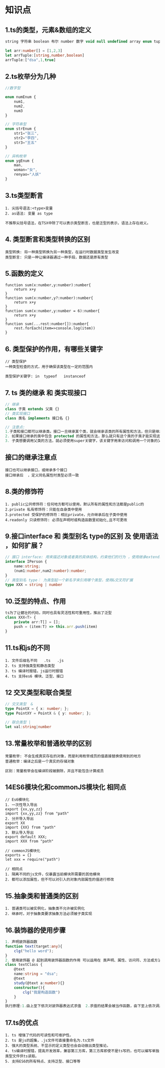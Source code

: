 # 知识点

## 1.ts的类型，元素&数组的定义

```typescript
string 字符串 boolean 布尔 number 数字 void null undefined array enum tuple any Never
    
let arr:number[] = [1,2,3]
let arrTuple:[string,number,boolean]
arrTuple:["dsa",1,true]
```

## 2.ts枚举分为几种

```typescript
//数字型

enum numEnum {
    num1,
    num2,
    num3
}

// 字符串型
enum strEnum {
    str1="张三",
    str2="李四",
    str3="王五"
}

// 异构枚举
enum ygEnum {
    man,
    woman="女",
    renyao="人妖"
}


```

## 3.ts类型断言

```
1. 尖括号语法:<type>变量
2. as语法: 变量 as type

不推荐尖括号语法，在TSX中除了可以表示类型断言，也是泛型的表示，语法上存在歧义。
```

## 4. 类型断言和类型转换的区别

```
类型转换: 将一种类型转换为另一种类型，在运行时数据类型发生改变
类型断言: 只是一种让编译器通过一种手段，数据还是原有类型
```

## 5.函数的定义

```
function sum(x:number,y:number):number{
	return x+y
}
function sum(x:number,y?:number):number{
	return x+y
}
function sum(x:number,y:number = 6):number{
	return x+y
}
function sum(...rest:number[]):number{
	rest.forEach(item=>console.log(item))
}
```

## 6. 类型保护的作用，有哪些关键字

```
// 类型保护
一种类型检查的方式，用于确保该类型在一定的范围内

类型保护关键字: in  typeof   instanceof
```

## 7. ts 类的继承 和 类实现接口

```typescript
// 继承
class 子类 extends 父类 {}
// 类实现接口
class 类名 implements 接口名 {}

// 注意点:
1.子类和接口都可以继承类。接口一旦继承某个类，就会继承该类的所有属性和方法，但只是继承了属性和方法的声明，不会继承实现。
2. 如果接口继承的类中包含 protected 的属性和方法，那么就只有这个类的子类才能实现这个接口。
3. 子类想要调用父类的方法，就必须使用super关键字，该关键字用来访问和调用一个对象的父对象上的函数。
```

## 接口的继承注意点

```
接口也可以继承接口，或继承多个接口
接口继承后  ，定义同名属性时类型必须一致
```



## 8.类的修饰符

```
1. public公共修饰符：任何地方都可以使用，默认所有的属性和方法都是public的
2.private 私有修饰符：只能在自身类中使用
3.protected 受保护的修饰符：相比private，允许继承后在子类中使用
4.readonly 只读修饰符: 必须在声明时或构造函数里初始化,且不可更改
```

## 9.接口interface 和 类型别名 type的区别 及 使用语法 ，如何扩展？



```typescript
// 接口 interface: 用来描述对象或者类的具体结构，约束他们的行为 ，使用继承extends扩展
interface IPerson {
    name:string;
    (num1:number,num2:number):number;
}
// 类型别名 type： 为类型起一个新名字来引用哪个类型，使用&交叉符扩展
type XXX = string | number


```

## 10.泛型的特点、作用

```typescript
ts为了让健壮的代码，同时也具有灵活性和可重用性，推出了泛型
class XXX<T> {
    private arr:T[] = [];
    push = (item:T) => this.arr.push(item)
}
```

## 11.ts和js的不同

```
1. 文件后缀名不同   .ts   .js
2. ts 支持强类型和静态类型
3. ts 编译时报错，js运行时报错
4. ts 支持es6 模块、泛型、接口
```

## 12 交叉类型和联合类型

```typescript
// 交叉类型  &
type PointX = { x: number; };
type PointXY = PointX & { y: number; };

// 联合类型 |
let val:string|number

```



## 13.常量枚举和普通枚举的区别

```
常量枚举: 不会生成真实存在的对象，而是利用枚举成员的值直接替换使用到的地方
普通枚举：编译之后是一个真实的存储对象

区别：常量枚举会在编译阶段被删除，并且不能包含计算成员
```

## 14ES6模块化和commonJS模块化 相同点

```
// Es6模块化
1. 一次性导入导出
export {xx,yy,zz}
import {xx,yy,zz} from "path"
2. 分开导入导出
export XX
import {XX} from "path"
3. 默认导入导出
export default XXX;
import XXX from "path"

// commonJS模块化
exports = {}
let xxx = require("path")

// 相同点
1. 隔离不同的js文件，仅暴露当前模块所需要的其他模块
2. 都可以添加属性，但不可以对引入的对象内部属性的值进行修改
```

## 15.抽象类和普通类的区别

```
1. 普通类可以被实例化，抽象类不允许被实例化
2. 继承时，对于抽象类要求抽象方法必须被子类实现
```



## 16.装饰器的使用步骤

```typescript
1. 声明装饰器函数
function text(target:any){
    clg("hello word");
}
2. 使用装饰器 @ 起到调用装饰器函数的作用 可以运用在 类声明、属性、访问符、方法或方法参数上。
class textClass {
    @text
    name:string = "dsa";
    @text
    study(@text a:number){}
    constructor(){
        clg("我是构造函数")
    }
}
执行原理:1.由上至下依次对装饰器表达式求值  2.求值的结果会被当作函数，由下至上依次调用
```



## 17.ts的优点

```
1. ts 增强了代码的可读性和可维护性。
2. ts 是js的超集，.js文件可直接重命名为.ts文件
3. 强大的类型系统、不显示的定义类型也会自动做出类型推论。
4. ts编译时报错，提高开发效率，兼容第三方库，第三方库即使不是ts写的，也可以编写单独类型文件供ts读取。
5. 支持ES6的所有特点、支持泛型、接口等等
```

